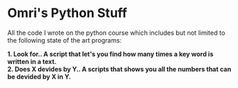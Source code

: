 # Omri's Python Stuff
All the code I wrote on the python course which includes but not limited to the following state of the art programs:

**1. Look for.. A script that let's you find how many times a key word is written in a text.**  
**2. Does X devides by Y.. A scripts that shows you all the numbers that can be devided by X in Y.**
